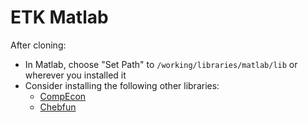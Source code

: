# ETK Matlab
After cloning:
* In Matlab, choose "Set Path" to `/working/libraries/matlab/lib` or wherever you installed it
* Consider installing the following other libraries:
  * [CompEcon](http://www4.ncsu.edu/~pfackler/compecon/download.html)
  * [Chebfun](http://www.chebfun.org)
